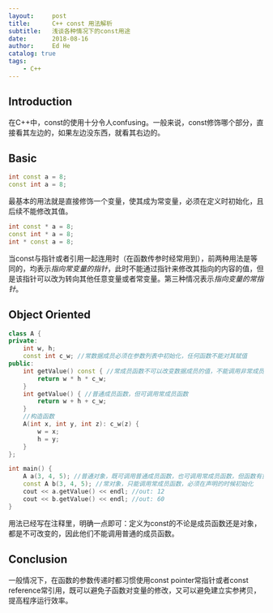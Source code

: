 ```yaml
---
layout:     post
title:      C++ const 用法解析
subtitle:   浅谈各种情况下的const用途
date:       2018-08-16
author:     Ed He
catalog: true
tags:
    - C++
---
```



## Introduction
在C++中，const的使用十分令人confusing。一般来说，const修饰哪个部分，直接看其左边的，如果左边没东西，就看其右边的。

## Basic
```cpp
int const a = 8;
const int a = 8;
```
最基本的用法就是直接修饰一个变量，使其成为常变量，必须在定义时初始化，且后续不能修改其值。

```cpp
int const * a = 8;
const int * a = 8;
int * const a = 8;
```
当const与指针或者引用一起连用时（在函数传参时经常用到），前两种用法是等同的，均表示*指向常变量的指针*，此时不能通过指针来修改其指向的内容的值，但是该指针可以改为转向其他任意变量或者常变量。第三种情况表示*指向变量的常指针*。
## Object Oriented
```cpp
class A {
private:
    int w, h;
    const int c_w; //常数据成员必须在参数列表中初始化，任何函数不能对其赋值
public:
    int getValue() const { //常成员函数不可以改变数据成员的值，不能调用非常成员函数，在实现部分也要加const
        return w * h * c_w;
    }
    int getValue() { //普通成员函数，但可调用常成员函数
        return w + h + c_w;
    }
    //构造函数
    A(int x, int y, int z): c_w(z) {
        w = x;
        h = y;
    }
};

int main() {
    A a(3, 4, 5); //普通对象，既可调用普通成员函数，也可调用常成员函数，但函数有重载，默认调用普通成员函数
    const A b(3, 4, 5); //常对象，只能调用常成员函数，必须在声明的时候初始化
    cout << a.getValue() << endl; //out: 12
    cout << b.getValue() << endl; //out: 60
}
```
用法已经写在注释里，明确一点即可：定义为const的不论是成员函数还是对象，都是不可改变的，因此他们不能调用普通的成员函数。

## Conclusion
一般情况下，在函数的参数传递时都习惯使用const pointer常指针或者const reference常引用，既可以避免子函数对变量的修改，又可以避免建立实参拷贝，提高程序运行效率。

